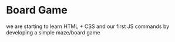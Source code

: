 # Board Game

we are starting to learn HTML + CSS and our first JS commands by developing a simple maze/board game
